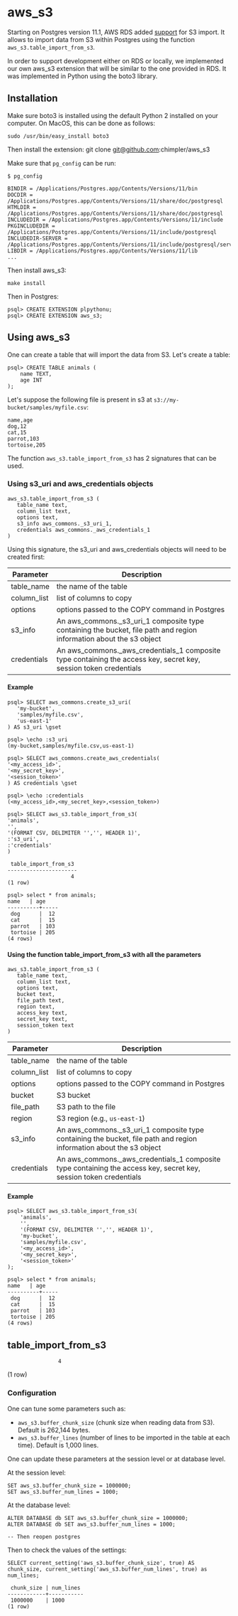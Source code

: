 # aws_s3

Starting on Postgres version 11.1, AWS RDS added [support](https://docs.aws.amazon.com/AmazonRDS/latest/UserGuide/USER_PostgreSQL.S3Import.html#USER_PostgreSQL.S3Import.FileFormats) for S3 import.
It allows to import data from S3 within Postgres using the function `aws_s3.table_import_from_s3`.

In order to support development either on RDS or locally, we implemented our own aws_s3 extension that will be similar to
the one provided in RDS. It was implemented in Python using the boto3 library.

## Installation
Make sure boto3 is installed using the default Python 2 installed on your computer.
On MacOS, this can be done as follows:

    sudo /usr/bin/easy_install boto3

Then install the extension:
    git clone git@github.com:chimpler/aws_s3
    
Make sure that `pg_config` can be run:
```
$ pg_config 

BINDIR = /Applications/Postgres.app/Contents/Versions/11/bin
DOCDIR = /Applications/Postgres.app/Contents/Versions/11/share/doc/postgresql
HTMLDIR = /Applications/Postgres.app/Contents/Versions/11/share/doc/postgresql
INCLUDEDIR = /Applications/Postgres.app/Contents/Versions/11/include
PKGINCLUDEDIR = /Applications/Postgres.app/Contents/Versions/11/include/postgresql
INCLUDEDIR-SERVER = /Applications/Postgres.app/Contents/Versions/11/include/postgresql/server
LIBDIR = /Applications/Postgres.app/Contents/Versions/11/lib
...
```

Then install aws_s3:

    make install
    
Then in Postgres:
```postgresql
psql> CREATE EXTENSION plpythonu;
psql> CREATE EXTENSION aws_s3;
``` 
    
## Using aws_s3

One can create a table that will import the data from S3. Let's create a table:
```postgresql
psql> CREATE TABLE animals (
    name TEXT,
    age INT
);
```

Let's suppose the following file is present in s3 at `s3://my-bucket/samples/myfile.csv`:
```csv
name,age
dog,12
cat,15
parrot,103
tortoise,205
```

The function `aws_s3.table_import_from_s3` has 2 signatures that can be used.

### Using s3_uri and aws_credentials objects

```postgresql
aws_s3.table_import_from_s3 (
   table_name text, 
   column_list text, 
   options text, 
   s3_info aws_commons._s3_uri_1,
   credentials aws_commons._aws_credentials_1
)
```

Using this signature, the s3_uri and aws_credentials objects will need to be created first:

Parameter | Description
----------|------------
table_name | the name of the table 
column_list | list of columns to copy
options | options passed to the COPY command in Postgres
s3_info | An aws_commons._s3_uri_1 composite type containing the bucket, file path and region information about the s3 object
credentials | An aws_commons._aws_credentials_1 composite type containing the access key, secret key, session token credentials

#### Example
```postgresql
psql> SELECT aws_commons.create_s3_uri(
   'my-bucket',
   'samples/myfile.csv',
   'us-east-1'
) AS s3_uri \gset

psql> \echo :s3_uri
(my-bucket,samples/myfile.csv,us-east-1)

psql> SELECT aws_commons.create_aws_credentials(
'<my_access_id>',
'<my_secret_key>',
'<session_token>'
) AS credentials \gset

psql> \echo :credentials
(<my_access_id>,<my_secret_key>,<session_token>)

psql> SELECT aws_s3.table_import_from_s3(
'animals',
'',
'(FORMAT CSV, DELIMITER '','', HEADER 1)',
:'s3_uri',
:'credentials'
)

 table_import_from_s3
----------------------
                    4
(1 row)

psql> select * from animals;                                                                                                                          name   | age
----------+-----
 dog      |  12
 cat      |  15
 parrot   | 103
 tortoise | 205
(4 rows)
```

#### Using the function table_import_from_s3 with all the parameters

```postgresql
aws_s3.table_import_from_s3 (
   table_name text, 
   column_list text, 
   options text, 
   bucket text, 
   file_path text, 
   region text, 
   access_key text, 
   secret_key text, 
   session_token text 
) 
```

Parameter | Description
----------|------------
table_name | the name of the table 
column_list | list of columns to copy
options | options passed to the COPY command in Postgres
bucket | S3 bucket
file_path | S3 path to the file
region | S3 region (e.g., `us-east-1`)
s3_info | An aws_commons._s3_uri_1 composite type containing the bucket, file path and region information about the s3 object
credentials | An aws_commons._aws_credentials_1 composite type containing the access key, secret key, session token credentials


#### Example
```postgresql
psql> SELECT aws_s3.table_import_from_s3(
    'animals',
    '',
    '(FORMAT CSV, DELIMITER '','', HEADER 1)',
    'my-bucket',
    'samples/myfile.csv',
    '<my_access_id>',
    '<my_secret_key>',
    '<session_token>'
);

psql> select * from animals;                                                                                                                          name   | age
----------+-----
 dog      |  12
 cat      |  15
 parrot   | 103
 tortoise | 205
(4 rows)
```
 table_import_from_s3
----------------------
                    4
(1 row)

### Configuration

One can tune some parameters such as:
* `aws_s3.buffer_chunk_size` (chunk size when reading data from S3). Default is 262,144 bytes.
* `aws_s3.buffer_lines` (number of lines to be imported in the table at each time). Default is 1,000 lines.

One can update these parameters at the session level or at database level.

At the session level:
```postgresql
SET aws_s3.buffer_chunk_size = 1000000;
SET aws_s3.buffer_num_lines = 1000;
```

At the database level:
```postgresql
ALTER DATABASE db SET aws_s3.buffer_chunk_size = 1000000;
ALTER DATABASE db SET aws_s3.buffer_num_lines = 1000;

-- Then reopen postgres
```

Then to check the values of the settings:
```postgresql
SELECT current_setting('aws_s3.buffer_chunk_size', true) AS chunk_size, current_setting('aws_s3.buffer_num_lines', true) as num_lines;

 chunk_size | num_lines
------------+-----------
 1000000    | 1000
(1 row)
```
